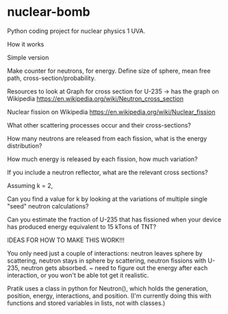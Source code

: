 # nuclear-bomb

Python coding project for nuclear physics 1 UVA.

How it works

Simple version

Make counter for neutrons, for energy. Define size of sphere, mean free path, cross-section/probability. 

Resources to look at 
Graph for cross section for U-235 -> has the graph on Wikipedia
https://en.wikipedia.org/wiki/Neutron_cross_section

Nuclear fission on Wikipedia
https://en.wikipedia.org/wiki/Nuclear_fission

What other scattering processes occur and their cross-sections?

How many neutrons are released from each fission, what is the energy distribution?

How much energy is released by each fission, how much variation?

If you include a neutron reflector, what are the relevant cross sections?

Assuming k = 2,

Can you find a value for k by looking at the variations of multiple single "seed" neutron calculations?

Can you estimate the fraction of U-235 that has fissioned when your device has produced energy equivalent to 15 kTons of TNT?

IDEAS FOR HOW TO MAKE THIS WORK!!!

You only need just a couple of interactions: neutron leaves sphere by scattering, neutron stays in sphere by scattering, neutron fissions with U-235, neutron gets absorbed. ~ need to figure out the energy after each interaction, or you won't be able tot get it realistic.

Pratik uses a class in python for Neutron(), which holds the generation, position, energy, interactions, and position. (I'm currently doing this with functions and stored variables in lists, not with classes.)